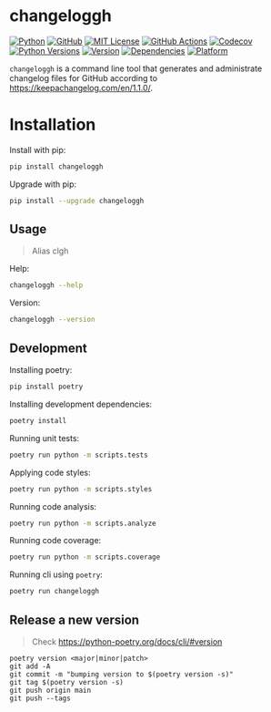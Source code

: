 # changeloggh

<a href="https://www.python.org/"><img alt="Python" src="https://img.shields.io/badge/-python-success?logo=python&logoColor=white"></a>
<a href="https://github.com/sauljabin/changeloggh"><img alt="GitHub" src="https://img.shields.io/badge/status-active-brightgreen"></a>
<a href="https://github.com/sauljabin/changeloggh/blob/main/LICENSE"><img alt="MIT License" src="https://img.shields.io/github/license/sauljabin/changeloggh"></a>
<a href="https://github.com/sauljabin/changeloggh/actions"><img alt="GitHub Actions" src="https://img.shields.io/github/actions/workflow/status/sauljabin/changeloggh/main.yml?branch=main"></a>
<a href="https://app.codecov.io/gh/sauljabin/changeloggh"><img alt="Codecov" src="https://img.shields.io/codecov/c/github/sauljabin/changeloggh"></a>
<a href="https://pypi.org/project/changeloggh"><img alt="Python Versions" src="https://img.shields.io/pypi/pyversions/changeloggh"></a>
<a href="https://pypi.org/project/changeloggh"><img alt="Version" src="https://img.shields.io/pypi/v/changeloggh"></a>
<a href="https://libraries.io/pypi/changeloggh"><img alt="Dependencies" src="https://img.shields.io/librariesio/release/pypi/changeloggh"></a>
<a href="https://pypi.org/project/changeloggh"><img alt="Platform" src="https://img.shields.io/badge/platform-linux%20%7C%20osx-blueviolet"></a>


`changeloggh` is a command line tool
that generates and administrate changelog files for GitHub
according to https://keepachangelog.com/en/1.1.0/.

# Installation

Install with pip:
```sh
pip install changeloggh
```

Upgrade with pip:
```sh
pip install --upgrade changeloggh
```

## Usage

> Alias clgh

Help:
```sh
changeloggh --help
```

Version:
```sh
changeloggh --version
```

## Development

Installing poetry:
```sh
pip install poetry
```

Installing development dependencies:
```sh
poetry install
```

Running unit tests:
```sh
poetry run python -m scripts.tests
```

Applying code styles:
```sh
poetry run python -m scripts.styles
```

Running code analysis:
```sh
poetry run python -m scripts.analyze
```

Running code coverage:
```sh
poetry run python -m scripts.coverage
```

Running cli using `poetry`:
```sh
poetry run changeloggh
```

## Release a new version

> Check https://python-poetry.org/docs/cli/#version

```shell
poetry version <major|minor|patch>
git add -A
git commit -m "bumping version to $(poetry version -s)"
git tag $(poetry version -s)
git push origin main
git push --tags
```
